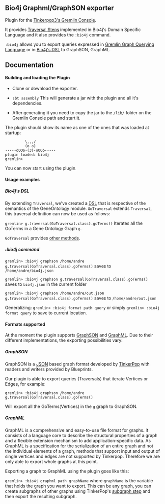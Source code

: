 ## Bio4j Graphml/GraphSON exporter

Plugin for the [Tinkerpop3's Gremlin Console](https://github.com/tinkerpop/tinkerpop3). 

It provides [Traversal Steps](http://www.tinkerpop.com/docs/current/#_the_traversal_api) implemented in Bio4j's Domain Specific Language and it also provides the ``:bio4j`` command. 

``:bio4j`` allows you to export queries expressed in [Gremlin Graph Querying Language](https://github.com/thinkaurelius/titan/wiki/Gremlin-Query-Language) or in [Bio4j's DSL]() to GraphSON, GraphML. 

## Documentation

#### Building and loading the Plugin

* Clone or download the exporter.

* ``sbt assembly`` This will generate a jar with the plugin and all it's dependencies.

* After generating it you need to copy the jar to the ``/lib/`` folder on the Gremlin Console path and start it. 

The plugin should show its name as one of the ones that was loaded at startup:
```
         \,,,/
         (o o)
-----oOOo-(3)-oOOo-----
plugin loaded: bio4j
gremlin>
```

You can now start using the plugin.

#### Usage examples
##### Bio4j's DSL 
By extending ``Traversal``, we've created a [DSL](http://www.tinkerpop.com/docs/current/#_domain_specific_languages) that is respective of the semantics of the GeneOntology module. ``GoTraversal`` extends ``Traversal``, this traversal definition can now be used as follows:

``gremlin> g.traversal(GoTraversal.class).goTerms()`` Iterates all the GoTerms in a Gene Ontology Graph ``g``.

``GoTraversal`` provides [other methods]().

##### :bio4j command
``gremlin> :bio4j graphson /home/andre g.traversal(GoTraversal.class).goTerms()``
saves to ``/home/andre/bio4j.json``

``gremlin> :bio4j graphson g.traversal(GoTraversal.class).goTerms()``
saves to ``bio4j.json`` in the current folder 

``gremlin> :bio4j graphson /home/andre/out.json g.traversal(GoTraversal.class).goTerms()``
saves to ``/home/andre/out.json``

Generalizing:
``gremlin> :bio4j format path query`` or simply ``gremlin> :bio4j format query`` to save to current location.

#### Formats supported
At the moment the plugin supports [GraphSON](https://github.com/thinkaurelius/faunus/wiki/GraphSON-Format) and [GraphML](http://graphml.graphdrawing.org/). Due to their different implementations, the exporting possibilities vary:

##### GraphSON
GraphSON is a [JSON](http://json.org/) based graph format developed by [TinkerPop](http://www.tinkerpop.com/) with readers and writers provided by Blueprints.

Our plugin is able to export queries (Traversals) that iterate Vertices or Edges, for example: 

``gremlin> :bio4j graphson /home/andre g.traversal(GoTraversal.class).goTerms()``

Will export all the GoTerms(Vertices) in the ``g`` graph to GraphSON.

##### GraphML
 GraphML is a comprehensive and easy-to-use file format for graphs. It consists of a language core to describe the structural properties of a graph and a flexible extension mechanism to add application-specific data.
 As GraphML is a specification for the serialization of an entire graph and not the individual elements of a graph, methods that support input and output of single vertices and edges are not supported by Tinkerpop. Therefore we are only able to export whole graphs at this point.

 Exporting a graph to GraphML using the plugin goes like this:
 
``gremlin> :bio4j graphml path graphName`` where ``graphName`` is the variable that holds the graph you want to export. This can be any graph, you can create subgraphs of other graphs using TinkerPop's [subgraph step](http://www.tinkerpop.com/docs/current/#subgraph-step) and then export the resulting subgraph. 
